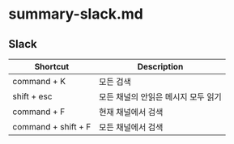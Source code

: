 # summary-slack.md

## Slack

| Shortcut            | Description          |
|---------------------|----------------------|
| command + K         | 모든 검색                |
| shift + esc         | 모든 채널의 안읽은 메시지 모두 읽기 |
| command + F         | 현재 채널에서 검색           |
| command + shift + F | 모든 채널에서 검색           |
